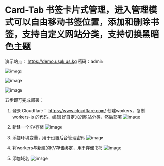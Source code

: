 # Card-Tab 书签卡片式管理，进入管理模式可以自由移动书签位置，添加和删除书签，支持自定义网站分类，支持切换黑暗色主题

演示站点： https://demo.usgk.us.kg    密码：admin

![image](https://github.com/user-attachments/assets/27ed657c-5b88-4793-9c9d-76bb1ba93b81)

![image](https://github.com/user-attachments/assets/e8d49bee-7102-48b6-aabc-8722378302c3)

![image](https://github.com/user-attachments/assets/aff36d9a-4f02-443d-8d3b-f76f8bd41849)


五步即可完成部署：
1. 登录 Cloudflare：   https://www.cloudflare.com/  创建workers，复制workers-js 的代码，编辑
   好自定义的网站分类，然后部署
![image](https://github.com/user-attachments/assets/dc7996e6-2631-46d1-9c0c-c6999fc1e1ce)

2. 新建一个KV存储
![image](https://github.com/user-attachments/assets/706a7735-b47a-4f66-bdb4-827c38be692b)

3. 添加环境变量，用于设置后台管理密码
![image](https://github.com/user-attachments/assets/532dcb8f-dc30-4ca9-aac9-21ef546bf367)

4. 将workers与新建的KV存储绑定，用于存储书签
![image](https://github.com/user-attachments/assets/9b166809-5b1e-451e-be99-253f6e60be54)

5. 添加域名
![image](https://github.com/user-attachments/assets/4f23eab6-e94c-49b1-9198-3c8e05dffa8a)

